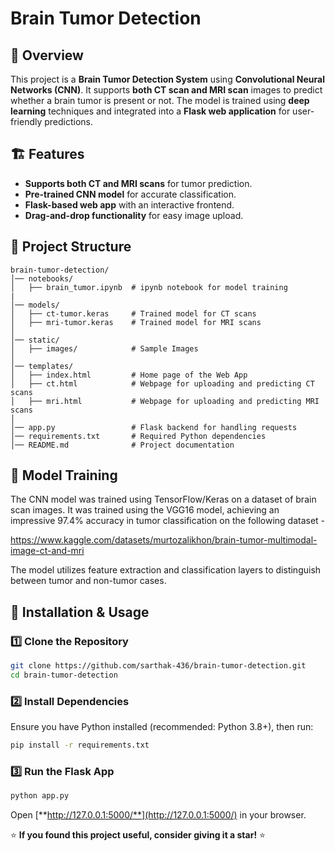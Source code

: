 # Brain Tumor Detection

## 📌 Overview

This project is a **Brain Tumor Detection System** using **Convolutional Neural Networks (CNN)**. It supports **both CT scan and MRI scan** images to predict whether a brain tumor is present or not. The model is trained using **deep learning** techniques and integrated into a **Flask web application** for user-friendly predictions.

## 🏗️ Features

- **Supports both CT and MRI scans** for tumor prediction.
- **Pre-trained CNN model** for accurate classification.
- **Flask-based web app** with an interactive frontend.
- **Drag-and-drop functionality** for easy image upload.

## 📂 Project Structure

```
brain-tumor-detection/
│── notebooks/
│   ├── brain_tumor.ipynb  # ipynb notebook for model training
|
│── models/
│   ├── ct-tumor.keras     # Trained model for CT scans
│   ├── mri-tumor.keras    # Trained model for MRI scans
│
│── static/
│   ├── images/            # Sample Images
│
│── templates/
│   ├── index.html         # Home page of the Web App
│   ├── ct.html            # Webpage for uploading and predicting CT scans
│   ├── mri.html           # Webpage for uploading and predicting MRI scans
│
│── app.py                 # Flask backend for handling requests
│── requirements.txt       # Required Python dependencies
│── README.md              # Project documentation
```
## 🧪 Model Training

The CNN model was trained using TensorFlow/Keras on a dataset of brain scan images. It was trained using the VGG16 model, achieving an impressive 97.4% accuracy in tumor classification on the following dataset -

https://www.kaggle.com/datasets/murtozalikhon/brain-tumor-multimodal-image-ct-and-mri

The model utilizes feature extraction and classification layers to distinguish between tumor and non-tumor cases.

## 🚀 Installation & Usage

### 1️⃣ Clone the Repository

```bash
git clone https://github.com/sarthak-436/brain-tumor-detection.git
cd brain-tumor-detection
```

### 2️⃣ Install Dependencies

Ensure you have Python installed (recommended: Python 3.8+), then run:

```bash
pip install -r requirements.txt
```

### 3️⃣ Run the Flask App

```bash
python app.py
```

Open [**http://127.0.0.1:5000/**](http://127.0.0.1:5000/) in your browser.


⭐ **If you found this project useful, consider giving it a star!** ⭐

